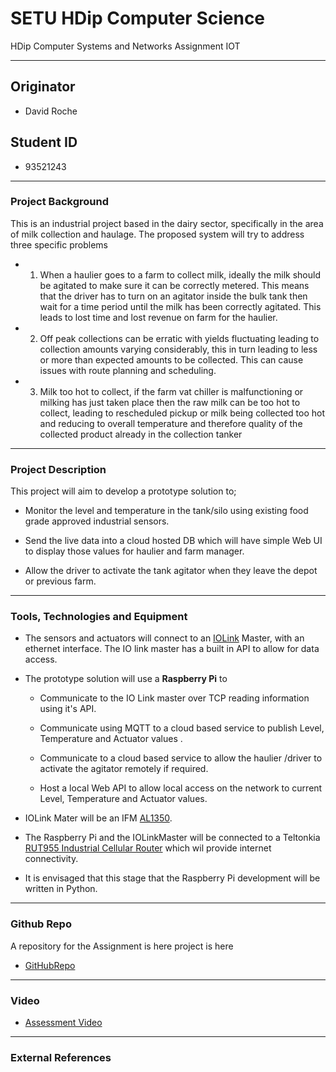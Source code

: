 # SETU HDip Computer Science

HDip Computer Systems and Networks Assignment IOT

---

## Originator

- David Roche

## Student ID  

- 93521243

---

### **Project Background**

This is an industrial project based in the dairy sector, specifically in the area of milk collection and haulage.
The proposed system will try to address three specific problems

- 1) When a haulier goes to a farm to collect milk, ideally the milk should be agitated to make sure it can be correctly metered.
This means that the driver has to turn on an agitator inside the bulk tank then wait for a time period until the milk has been correctly agitated.
This leads to lost time and lost revenue on farm for the haulier.

- 2) Off peak collections can be erratic with yields fluctuating leading to collection amounts varying considerably, this in turn leading to less or more than expected amounts to be collected. This can cause issues with route planning and scheduling.

- 3) Milk too hot to collect, if the farm vat chiller is malfunctioning or milking has just taken place then the raw milk can be too hot to collect, leading to rescheduled pickup or milk being collected too hot and reducing to overall temperature  and therefore quality of the collected product already in the collection tanker

---

### **Project Description**

This project will aim to develop a prototype solution to;

- Monitor the level and temperature in the tank/silo using existing food grade approved industrial sensors.

- Send the live data into a cloud hosted DB which will have simple Web UI to display those values for haulier and farm manager.

- Allow the driver to activate the tank agitator when they leave the depot or previous farm.

---

### **Tools, Technologies and Equipment**

- The sensors and actuators will connect to an [IOLink](https://io-link.com/en/Technology/what_is_IO-Link.php?thisID=76) Master, with an ethernet interface.
The IO link master has a built in API to allow for data access.

- The prototype solution will use a **Raspberry Pi** to

  - Communicate to the IO Link master over TCP reading information using it's API. 

  - Communicate using MQTT to a cloud based service to publish Level, Temperature and Actuator values .

  - Communicate to a cloud based service to allow the haulier /driver to activate the agitator remotely if required.

  - Host a local Web API to allow local access on the network to current Level, Temperature and Actuator values.

- IOLink Mater will be an IFM [AL1350](https://www.ifm.com/ie/en/product/AL1350).

- The Raspberry Pi and the IOLinkMaster will be connected to a Teltonkia [RUT955 Industrial Cellular Router](https://teltonika-networks.com/product/rut955/) which wil provide internet connectivity.

- It is envisaged that this stage that the Raspberry Pi development will be written in Python.

---

### **Github Repo**

A repository for the Assignment is here project is here

- [GitHubRepo](https://github.com/RocheDJ/TankCheck)

---

### **Video**

- [Assessment Video]()

---
### **External References**